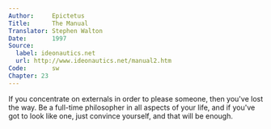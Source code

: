 ```yaml
---
Author:     Epictetus  
Title:      The Manual  
Translator: Stephen Walton  
Date:       1997  
Source:
  label: ideonautics.net
  url: http://www.ideonautics.net/manual2.htm
Code:       sw  
Chapter: 23
---
```


If you concentrate on externals in order to please someone, then you've lost
the way. Be a full-time philosopher in all aspects of your life, and if you've
got to look like one, just convince yourself, and that will be enough.



